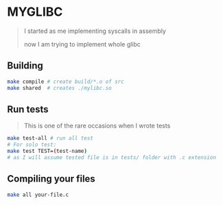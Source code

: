 # MYGLIBC

> I started as me implementing syscalls in assembly
>
> now I am trying to implement whole glibc

## Building

```sh
make compile # create build/*.o of src
make shared  # creates ./mylibc.so
```

## Run tests

> This is one of the rare occasions when I wrote tests

```sh
make test-all # run all test
# For solo test:
make test TEST=(test-name)
# as I will assume tested file is in tests/ folder with .c extension
```

## Compiling your files

```sh
make all your-file.c
```
